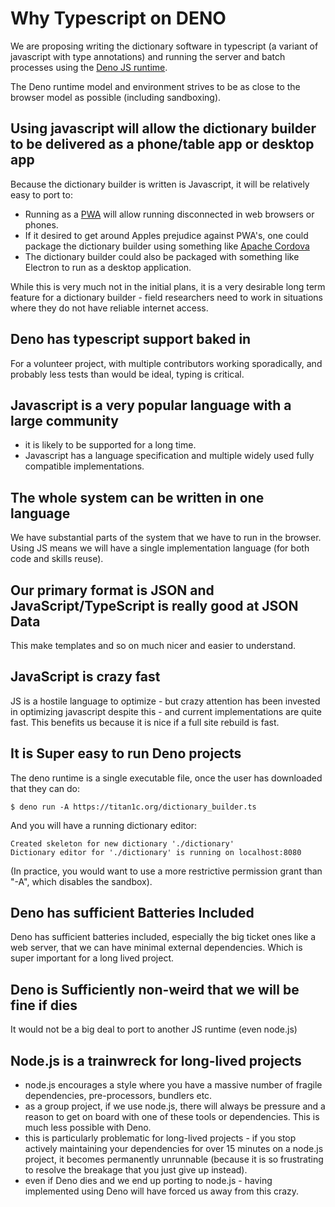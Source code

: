 # Why Typescript on DENO

We are proposing writing the dictionary software in typescript (a
variant of javascript with type annotations) and running the server
and batch processes using the [Deno JS runtime](https://deno.land/).

The Deno runtime model and environment strives to be as close to the
browser model as possible (including sandboxing).

## Using javascript will allow the dictionary builder to be delivered as a phone/table app or desktop app

Because the dictionary builder is written is Javascript, it will be relatively easy to port to:

- Running as a
  [PWA](https://developer.mozilla.org/en-US/docs/Web/Progressive_web_apps)
  will allow running disconnected in web browsers or phones.
- If it desired to get around Apples prejudice against PWA's, one
  could package the dictionary builder using something like [Apache
  Cordova](https://cordova.apache.org/)
- The dictionary builder could also be packaged with something like
  Electron to run as a desktop application.

While this is very much not in the initial plans, it is a very
desirable long term feature for a dictionary builder - field
researchers need to work in situations where they do not have reliable
internet access.

## Deno has typescript support baked in

For a volunteer project, with multiple contributors working
sporadically, and probably less tests than would be ideal, typing is
critical.

## Javascript is a very popular language with a large community

- it is likely to be supported for a long time.
- Javascript has a language specification and multiple
  widely used fully compatible implementations.

## The whole system can be written in one language

We have substantial parts of the system that we have to run in the
browser.  Using JS means we will have a single implementation language
(for both code and skills reuse).

## Our primary format is JSON and JavaScript/TypeScript is really good at JSON Data

This make templates and so on much nicer and easier to understand.

## JavaScript is crazy fast

JS is a hostile language to optimize - but crazy attention has been
invested in optimizing javascript despite this - and current
implementations are quite fast.  This benefits us because it is nice
if a full site rebuild is fast.

## It is Super easy to run Deno projects

The deno runtime is a single executable file, once the user has downloaded that they can do:

```
$ deno run -A https://titan1c.org/dictionary_builder.ts
```

And you will have a running dictionary editor:
```
Created skeleton for new dictionary './dictionary'
Dictionary editor for './dictionary' is running on localhost:8080
```

(In practice, you would want to use a more restrictive permission
grant than "-A", which disables the sandbox).

## Deno has sufficient Batteries Included

Deno has sufficient batteries included, especially the big ticket ones
like a web server, that we can have minimal external dependencies.  Which
is super important for a long lived project.

## Deno is Sufficiently non-weird that we will be fine if dies

It would not be a big deal to port to another JS runtime (even node.js)

## Node.js is a trainwreck for long-lived projects

- node.js encourages a style where you have a massive number of
  fragile dependencies, pre-processors, bundlers etc.
- as a group project, if we use node.js, there will always be pressure
  and a reason to get on board with one of these tools or
  dependencies.  This is much less possible with Deno.
- this is particularly problematic for long-lived projects - if you stop
  actively maintaining your dependencies for over 15 minutes on a node.js
  project, it becomes permanently unrunnable (because it is so
  frustrating to resolve the breakage that you just give up instead).
- even if Deno dies and we end up porting to node.js - having implemented
  using Deno will have forced us away from this crazy.

